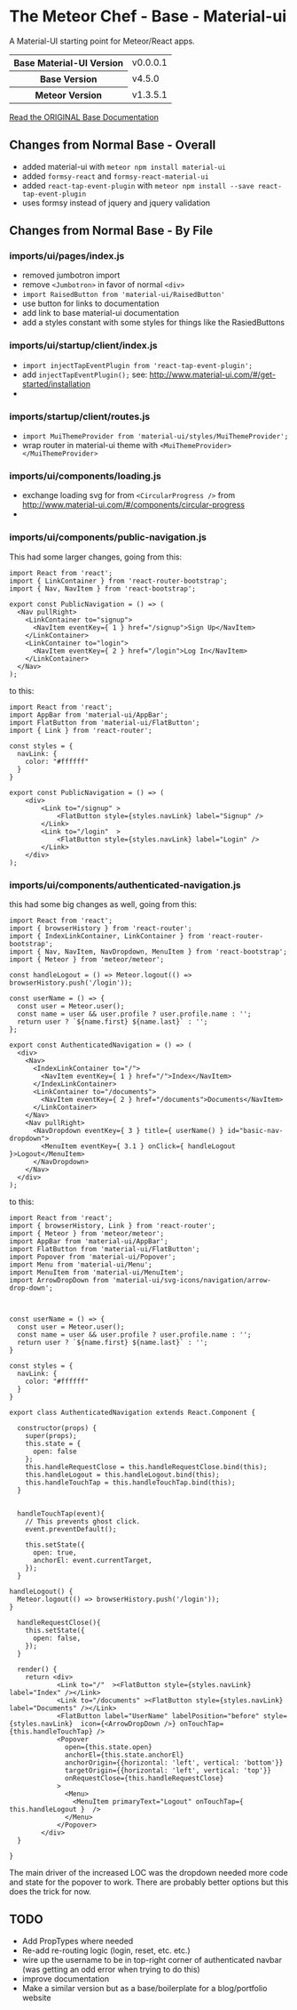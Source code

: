 # The Meteor Chef - Base - Material-ui
A Material-UI starting point for Meteor/React apps.

<table>
  <tbody>
      <tr>
      <th>Base Material-UI Version</th>
      <td>v0.0.0.1</td>
    </tr>
    <tr>
      <th>Base Version</th>
      <td>v4.5.0</td>
    </tr>
    <tr>
      <th>Meteor Version</th>
      <td>v1.3.5.1</td>
    </tr>
  </tbody>
</table>

[Read the ORIGINAL Base Documentation](http://themeteorchef.com/base)


## Changes from Normal Base - Overall

* added material-ui with `meteor npm install material-ui`
* added `formsy-react` and `formsy-react-material-ui`
* added `react-tap-event-plugin` with `meteor npm install --save react-tap-event-plugin`
* uses formsy instead of jquery and jquery validation


## Changes from Normal Base - By File

### imports/ui/pages/index.js

* removed jumbotron import
* remove `<Jumbotron>` in favor of normal `<div>`
* `import RaisedButton from 'material-ui/RaisedButton'`
* use button for links to documentation
* add link to base material-ui documentation
* add a styles constant with some styles for things like the RasiedButtons

### imports/ui/startup/client/index.js

* `import injectTapEventPlugin from 'react-tap-event-plugin';` 
* add `injectTapEventPlugin();` see: http://www.material-ui.com/#/get-started/installation
* 

### imports/startup/client/routes.js

* `import MuiThemeProvider from 'material-ui/styles/MuiThemeProvider';`
* wrap router in material-ui theme with `<MuiThemeProvider></MuiThemeProvider>`

### imports/ui/components/loading.js

* exchange loading svg for from `<CircularProgress />` from http://www.material-ui.com/#/components/circular-progress
* 

### imports/ui/components/public-navigation.js

This had some larger changes, going from this:
```
import React from 'react';
import { LinkContainer } from 'react-router-bootstrap';
import { Nav, NavItem } from 'react-bootstrap';

export const PublicNavigation = () => (
  <Nav pullRight>
    <LinkContainer to="signup">
      <NavItem eventKey={ 1 } href="/signup">Sign Up</NavItem>
    </LinkContainer>
    <LinkContainer to="login">
      <NavItem eventKey={ 2 } href="/login">Log In</NavItem>
    </LinkContainer>
  </Nav>
);
```
to this:
```
import React from 'react';
import AppBar from 'material-ui/AppBar';
import FlatButton from 'material-ui/FlatButton';
import { Link } from 'react-router';

const styles = {
  navLink: {
    color: "#ffffff"
  }
}

export const PublicNavigation = () => (
	<div>
    	<Link to="/signup" >
    		<FlatButton style={styles.navLink} label="Signup" />
    	</Link>
    	<Link to="/login"  >
    		<FlatButton style={styles.navLink} label="Login" />
    	</Link>
    </div>
);
```

### imports/ui/components/authenticated-navigation.js

this had some big changes as well, going from this:
```
import React from 'react';
import { browserHistory } from 'react-router';
import { IndexLinkContainer, LinkContainer } from 'react-router-bootstrap';
import { Nav, NavItem, NavDropdown, MenuItem } from 'react-bootstrap';
import { Meteor } from 'meteor/meteor';

const handleLogout = () => Meteor.logout(() => browserHistory.push('/login'));

const userName = () => {
  const user = Meteor.user();
  const name = user && user.profile ? user.profile.name : '';
  return user ? `${name.first} ${name.last}` : '';
};

export const AuthenticatedNavigation = () => (
  <div>
    <Nav>
      <IndexLinkContainer to="/">
        <NavItem eventKey={ 1 } href="/">Index</NavItem>
      </IndexLinkContainer>
      <LinkContainer to="/documents">
        <NavItem eventKey={ 2 } href="/documents">Documents</NavItem>
      </LinkContainer>
    </Nav>
    <Nav pullRight>
      <NavDropdown eventKey={ 3 } title={ userName() } id="basic-nav-dropdown">
        <MenuItem eventKey={ 3.1 } onClick={ handleLogout }>Logout</MenuItem>
      </NavDropdown>
    </Nav>
  </div>
);

```


to this:

```
import React from 'react';
import { browserHistory, Link } from 'react-router';
import { Meteor } from 'meteor/meteor';
import AppBar from 'material-ui/AppBar';
import FlatButton from 'material-ui/FlatButton';
import Popover from 'material-ui/Popover';
import Menu from 'material-ui/Menu';
import MenuItem from 'material-ui/MenuItem';
import ArrowDropDown from 'material-ui/svg-icons/navigation/arrow-drop-down';



const userName = () => {
  const user = Meteor.user();
  const name = user && user.profile ? user.profile.name : '';
  return user ? `${name.first} ${name.last}` : '';
}

const styles = {
  navLink: {
    color: "#ffffff"
  }
}

export class AuthenticatedNavigation extends React.Component {

  constructor(props) {
    super(props);
    this.state = { 
      open: false
    };
    this.handleRequestClose = this.handleRequestClose.bind(this);
    this.handleLogout = this.handleLogout.bind(this);
    this.handleTouchTap = this.handleTouchTap.bind(this);
  }


  handleTouchTap(event){
    // This prevents ghost click.
    event.preventDefault();

    this.setState({
      open: true,
      anchorEl: event.currentTarget,
    });
  }

handleLogout() {
  Meteor.logout(() => browserHistory.push('/login'));
}

  handleRequestClose(){
    this.setState({
      open: false,
    });
  }

  render() {
    return <div>
            <Link to="/"  ><FlatButton style={styles.navLink} label="Index" /></Link>
            <Link to="/documents" ><FlatButton style={styles.navLink} label="Documents" /></Link>
            <FlatButton label="UserName" labelPosition="before" style={styles.navLink}  icon={<ArrowDropDown />} onTouchTap={this.handleTouchTap} />     
            <Popover
              open={this.state.open}
              anchorEl={this.state.anchorEl}
              anchorOrigin={{horizontal: 'left', vertical: 'bottom'}}
              targetOrigin={{horizontal: 'left', vertical: 'top'}}
              onRequestClose={this.handleRequestClose}
            >
              <Menu>
                <MenuItem primaryText="Logout" onTouchTap={ this.handleLogout }  />
              </Menu>
            </Popover>
        </div>
  }
  
}
```

The main driver of the increased LOC was the dropdown needed more code and state for the popover to work. There are probably better options but this does the trick for now.


## TODO

* Add PropTypes where needed
* Re-add re-routing logic (login, reset, etc. etc.)
* wire up the username to be in top-right corner of authenticated navbar (was getting an odd error when trying to do this)
* improve documentation
* Make a similar version but as a base/boilerplate for a blog/portfolio website
